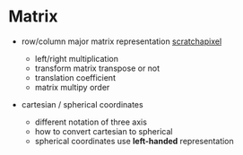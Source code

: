 # Matrix
- row/column major matrix representation [scratchapixel](https://www.scratchapixel.com/lessons/mathematics-physics-for-computer-graphics/geometry/matrix-operations)
    - left/right multiplication
    - transform matrix transpose or not
    - translation coefficient
    - matrix multipy order

- cartesian / spherical coordinates
    - different notation of three axis
    - how to convert cartesian to spherical
    - spherical coordinates use **left-handed** representation
